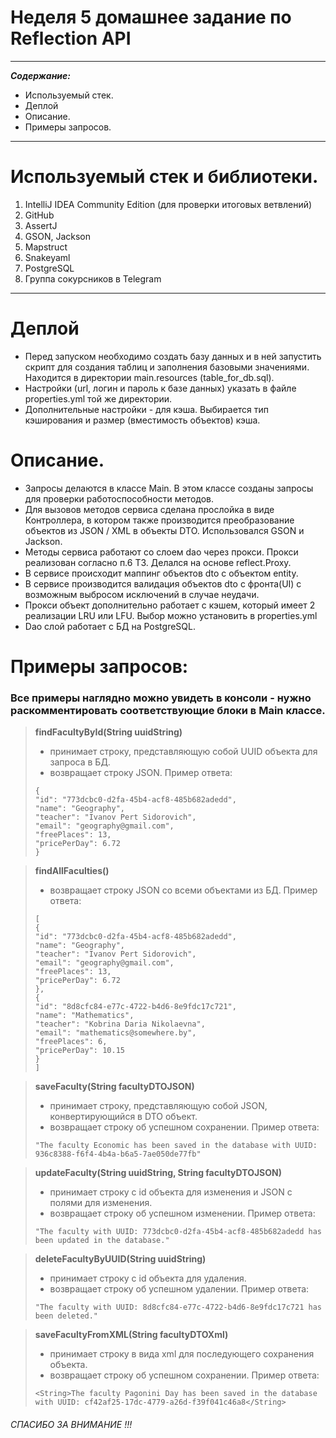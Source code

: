 # Неделя 5 домашнее задание по Reflection API

---
___Содержание:___
* Используемый стек.
* Деплой
* Описание.
* Примеры запросов.
___     

# Используемый стек и библиотеки.
1. IntelliJ IDEA Community Edition (для проверки итоговых ветвлений)
2. GitHub
3. AssertJ
4. GSON, Jackson
5. Mapstruct
6. Snakeyaml
7. PostgreSQL
8. Группа сокурсников в Telegram
___

# Деплой
- Перед запуском необходимо создать базу данных и в ней запустить скрипт для создания таблиц и заполнения базовыми значениями. Находится в директории main.resources (table_for_db.sql).
- Настройки (url, логин и пароль к базе данных) указать в файле properties.yml той же директории.
- Дополнительные настройки - для кэша. Выбирается тип кэширования и размер (вместимость объектов) кэша.

# Описание.
- Запросы делаются в классе Main. В этом классе созданы запросы для проверки работоспособности методов.
- Для вызовов методов сервиса сделана прослойка в виде Контроллера, в котором также производится преобразование объектов из JSON / XML в объекты DTO. Использовался GSON и Jackson.
- Методы сервиса работают со слоем dao через прокси. Прокси реализован согласно п.6 ТЗ. Делался на основе reflect.Proxy.
- В сервисе происходит маппинг объектов dto с объектом entity.
- В сервисе производится валидация объектов dto с фронта(UI) с возможным выбросом исключений в случае неудачи.
- Прокси объект дополнительно работает с кэшем, который имеет 2 реализации LRU или LFU. Выбор можно установить в properties.yml
- Dao слой работает с БД на PostgreSQL.

# Примеры запросов:
### Все примеры наглядно можно увидеть в консоли - нужно раскомментировать соответствующие блоки в Main классе.


> **findFacultyById(String uuidString)**
> - принимает строку, представляющую собой UUID объекта для запроса в БД.
> - возвращает строку JSON. Пример ответа: 
> ~~~
> {
> "id": "773dcbc0-d2fa-45b4-acf8-485b682adedd",
> "name": "Geography",
> "teacher": "Ivanov Pert Sidorovich",
> "email": "geography@gmail.com",
> "freePlaces": 13,
> "pricePerDay": 6.72
> }
> ~~~

> **findAllFaculties()**
> - возвращает строку JSON со всеми объектами из БД. Пример ответа:
> ~~~
> [
> {
> "id": "773dcbc0-d2fa-45b4-acf8-485b682adedd",
> "name": "Geography",
> "teacher": "Ivanov Pert Sidorovich",
> "email": "geography@gmail.com",
> "freePlaces": 13,
> "pricePerDay": 6.72
> },
> {
> "id": "8d8cfc84-e77c-4722-b4d6-8e9fdc17c721",
> "name": "Mathematics",
> "teacher": "Kobrina Daria Nikolaevna",
> "email": "mathematics@somewhere.by",
> "freePlaces": 6,
> "pricePerDay": 10.15
> }
> ]
> ~~~

> **saveFaculty(String facultyDTOJSON)**
> - принимает строку, представляющую собой JSON, конвертирующийся в DTO объект.
> - возвращает строку об успешном сохранении. Пример ответа:
> ~~~
> "The faculty Economic has been saved in the database with UUID: 936c8388-f6f4-4b4a-b6a5-7ae050de77fb"
> ~~~

> **updateFaculty(String uuidString, String facultyDTOJSON)**
> - принимает строку c id объекта для изменения и JSON с полями для изменения.
> - возвращает строку об успешном изменении. Пример ответа:
> ~~~
> "The faculty with UUID: 773dcbc0-d2fa-45b4-acf8-485b682adedd has been updated in the database."
> ~~~

> **deleteFacultyByUUID(String uuidString)**
> - принимает строку c id объекта для удаления.
> - возвращает строку об успешном удалении. Пример ответа:
> ~~~
> "The faculty with UUID: 8d8cfc84-e77c-4722-b4d6-8e9fdc17c721 has been deleted."
> ~~~

> **saveFacultyFromXML(String facultyDTOXml)**
> - принимает строку в вида xml для последующего сохранения объекта.
> - возвращает строку об успешном сохранении. Пример ответа:
> ~~~
> <String>The faculty Pagonini Day has been saved in the database with UUID: cf42af25-17dc-4779-a26d-f39f041c46a8</String>
> ~~~

###### CПАСИБО ЗА ВНИМАНИЕ !!!
